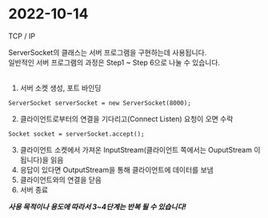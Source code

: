 2022-10-14
================================
TCP / IP 

ServerSocket의 클래스는 서버 프로그램을 구현하는데 사용됩니다.   
일반적인 서버 프로그램의 과정은 Step1 ~ Step 6으로 나눌 수 있습니다.   
 
1. 서버 소켓 생성, 포트 바인딩
```
ServerSocket serverSocket = new ServerSocket(8000);
```
2. 클라이언트로부터의 연결을 기다리고(Connect Listen) 요청이 오면 수락
```
Socket socket = serverSocket.accept();
```
3. 클라이언트 소켓에서 가져온 InputStream(클라이언트 쪽에서는 OuputStream 이 됩니다)을 읽음
4. 응답이 있다면 OutputStream을 통해 클라이언트에 데이터를 보냄
5. 클라이언트와의 연결을 닫음
6. 서버 종료   

_**사용 목적이나 용도에 따라서 3~4단계는 반복 될 수 있습니다!**_




